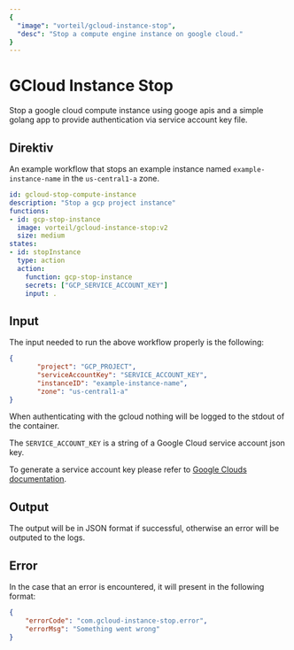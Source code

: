 ```yaml
---
{
  "image": "vorteil/gcloud-instance-stop",
  "desc": "Stop a compute engine instance on google cloud."
}
---
```

# GCloud Instance Stop

Stop a google cloud compute instance using googe apis and a simple golang app to provide authentication via service account key file.

## Direktiv

An example workflow that stops an example instance named `example-instance-name` in the `us-central1-a` zone.

```yaml
id: gcloud-stop-compute-instance
description: "Stop a gcp project instance"
functions:
- id: gcp-stop-instance
  image: vorteil/gcloud-instance-stop:v2
  size: medium
states:
- id: stopInstance
  type: action
  action:
    function: gcp-stop-instance
    secrets: ["GCP_SERVICE_ACCOUNT_KEY"]
    input: .
```

## Input

The input needed to run the above workflow properly is the following:

```json
{
       "project": "GCP_PROJECT",
       "serviceAccountKey": "SERVICE_ACCOUNT_KEY",
       "instanceID": "example-instance-name",
       "zone": "us-central1-a"
}
```

When authenticating with the gcloud nothing will be logged to the stdout of the container.

The `SERVICE_ACCOUNT_KEY` is a string of a Google Cloud service account json key.

To generate a service account key please refer to [Google Clouds documentation](https://cloud.google.com/iam/docs/creating-managing-service-account-keys).

## Output
The output will be in JSON format if successful, otherwise an error will be outputed to the logs.

## Error 

In the case that an error is encountered, it will present in the following format:

```json
{
    "errorCode": "com.gcloud-instance-stop.error",
    "errorMsg": "Something went wrong"
}
```